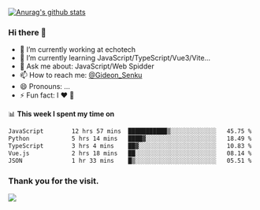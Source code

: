 [![Anurag's github stats](https://github-readme-stats.vercel.app/api?username=gideonsenku)](https://github.com/anuraghazra/github-readme-stats)
### Hi there 👋
- 🔭 I’m currently working at echotech
- 🌱 I’m currently learning JavaScript/TypeScript/Vue3/Vite...
- 💬 Ask me about: JavaScript/Web Spidder 
- 📫 How to reach me: [@Gideon_Senku](https://t.me/Gideon_Senku)
- 😄 Pronouns: ...
- ⚡ Fun fact: I ❤️ 🎵

📊 **This week I spent my time on**
<!--START_SECTION:waka-->

```txt
JavaScript        12 hrs 57 mins  ███████████▒░░░░░░░░░░░░░   45.75 %
Python            5 hrs 14 mins   ████▓░░░░░░░░░░░░░░░░░░░░   18.49 %
TypeScript        3 hrs 4 mins    ██▓░░░░░░░░░░░░░░░░░░░░░░   10.83 %
Vue.js            2 hrs 18 mins   ██░░░░░░░░░░░░░░░░░░░░░░░   08.14 %
JSON              1 hr 33 mins    █▒░░░░░░░░░░░░░░░░░░░░░░░   05.51 %
```

<!--END_SECTION:waka-->


### Thank you for the visit.
![](http://profile-counter.glitch.me/gideonsenku/count.svg)
<!--
**GideonSenku/GideonSenku** is a ✨ _special_ ✨ repository because its `README.md` (this file) appears on your GitHub profile.

Here are some ideas to get you started:

- 🔭 I’m currently working on ...
- 🌱 I’m currently learning ...
- 👯 I’m looking to collaborate on ...
- 🤔 I’m looking for help with ...
- 💬 Ask me about ...
- 📫 How to reach me: ...
- 😄 Pronouns: ...
- ⚡ Fun fact: ...
-->
